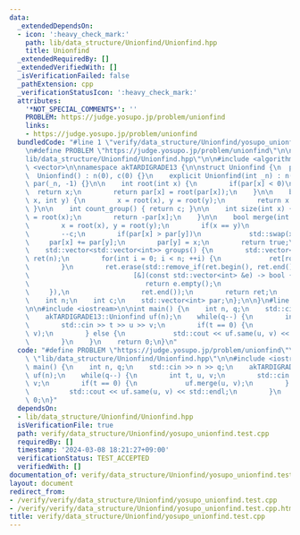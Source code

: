 ```yaml
---
data:
  _extendedDependsOn:
  - icon: ':heavy_check_mark:'
    path: lib/data_structure/Unionfind/Unionfind.hpp
    title: Unionfind
  _extendedRequiredBy: []
  _extendedVerifiedWith: []
  _isVerificationFailed: false
  _pathExtension: cpp
  _verificationStatusIcon: ':heavy_check_mark:'
  attributes:
    '*NOT_SPECIAL_COMMENTS*': ''
    PROBLEM: https://judge.yosupo.jp/problem/unionfind
    links:
    - https://judge.yosupo.jp/problem/unionfind
  bundledCode: "#line 1 \"verify/data_structure/Unionfind/yosupo_unionfind.test.cpp\"\
    \n#define PROBLEM \"https://judge.yosupo.jp/problem/unionfind\"\n\n#line 2 \"\
    lib/data_structure/Unionfind/Unionfind.hpp\"\n\n#include <algorithm>\n#include\
    \ <vector>\n\nnamespace akTARDIGRADE13 {\n\nstruct Unionfind {\n  public:\n  \
    \  Unionfind() : n(0), c(0) {}\n    explicit Unionfind(int _n) : n(_n), c(_n),\
    \ par(_n, -1) {}\n\n    int root(int x) {\n        if(par[x] < 0)\n          \
    \  return x;\n        return par[x] = root(par[x]);\n    }\n\n    bool same(int\
    \ x, int y) {\n        x = root(x), y = root(y);\n        return x == y;\n   \
    \ }\n\n    int count_group() { return c; }\n\n    int size(int x) {\n        x\
    \ = root(x);\n        return -par[x];\n    }\n\n    bool merge(int x, int y) {\n\
    \        x = root(x), y = root(y);\n        if(x == y)\n            return false;\n\
    \        --c;\n        if(par[x] > par[y])\n            std::swap(x, y);\n   \
    \     par[x] += par[y];\n        par[y] = x;\n        return true;\n    }\n\n\
    \    std::vector<std::vector<int>> groups() {\n        std::vector<std::vector<int>>\
    \ ret(n);\n        for(int i = 0; i < n; ++i) {\n            ret[root(i)].emplace_back(i);\n\
    \        }\n        ret.erase(std::remove_if(ret.begin(), ret.end(),\n       \
    \                          [&](const std::vector<int> &e) -> bool {\n        \
    \                             return e.empty();\n                            \
    \     }),\n                  ret.end());\n        return ret;\n    }\n\n  private:\n\
    \    int n;\n    int c;\n    std::vector<int> par;\n};\n\n}\n#line 4 \"verify/data_structure/Unionfind/yosupo_unionfind.test.cpp\"\
    \n\n#include <iostream>\n\nint main() {\n    int n, q;\n    std::cin >> n >> q;\n\
    \    akTARDIGRADE13::Unionfind uf(n);\n    while(q--) {\n        int t, u, v;\n\
    \        std::cin >> t >> u >> v;\n        if(t == 0) {\n            uf.merge(u,\
    \ v);\n        } else {\n            std::cout << uf.same(u, v) << std::endl;\n\
    \        }\n    }\n    return 0;\n}\n"
  code: "#define PROBLEM \"https://judge.yosupo.jp/problem/unionfind\"\n\n#include\
    \ \"lib/data_structure/Unionfind/Unionfind.hpp\"\n\n#include <iostream>\n\nint\
    \ main() {\n    int n, q;\n    std::cin >> n >> q;\n    akTARDIGRADE13::Unionfind\
    \ uf(n);\n    while(q--) {\n        int t, u, v;\n        std::cin >> t >> u >>\
    \ v;\n        if(t == 0) {\n            uf.merge(u, v);\n        } else {\n  \
    \          std::cout << uf.same(u, v) << std::endl;\n        }\n    }\n    return\
    \ 0;\n}"
  dependsOn:
  - lib/data_structure/Unionfind/Unionfind.hpp
  isVerificationFile: true
  path: verify/data_structure/Unionfind/yosupo_unionfind.test.cpp
  requiredBy: []
  timestamp: '2024-03-08 18:21:27+09:00'
  verificationStatus: TEST_ACCEPTED
  verifiedWith: []
documentation_of: verify/data_structure/Unionfind/yosupo_unionfind.test.cpp
layout: document
redirect_from:
- /verify/verify/data_structure/Unionfind/yosupo_unionfind.test.cpp
- /verify/verify/data_structure/Unionfind/yosupo_unionfind.test.cpp.html
title: verify/data_structure/Unionfind/yosupo_unionfind.test.cpp
---
```

